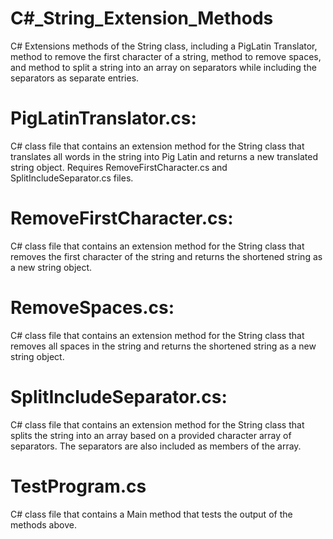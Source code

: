 # C#_String_Extension_Methods
C# Extensions methods of the String class, including a PigLatin Translator, method to remove the first character of a string, method to remove spaces, and method to split a string into an array on separators while including the separators as separate entries.

# PigLatinTranslator.cs:  
C# class file that contains an extension method for the String class that translates all words in the string into Pig Latin and returns a new translated string object. Requires RemoveFirstCharacter.cs and SplitIncludeSeparator.cs files.

# RemoveFirstCharacter.cs: 
C# class file that contains an extension method for the String class that removes the first character of the string and returns the shortened string as a new string object.

# RemoveSpaces.cs: 
C# class file that contains an extension method for the String class that removes all spaces in the string and returns the shortened string as a new string object.

# SplitIncludeSeparator.cs:
C# class file that contains an extension method for the String class that splits the string into an array based on a provided character array of separators. The separators are also included as members of the array.

# TestProgram.cs
C# class file that contains a Main method that tests the output of the methods above.
